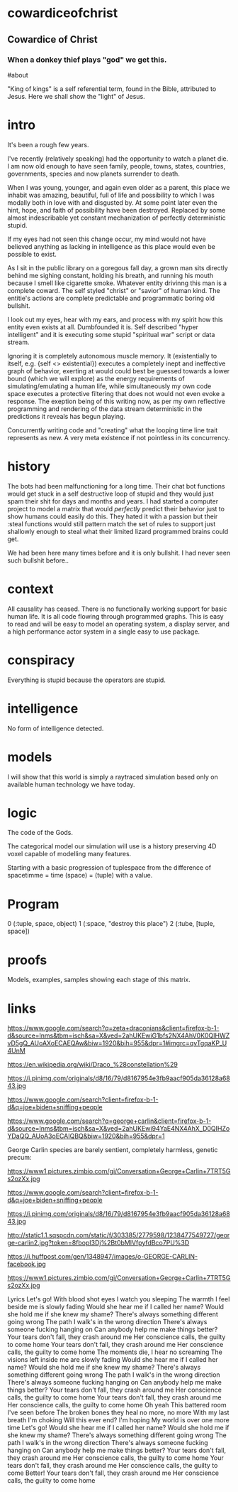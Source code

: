 # cowardiceofchrist
## Cowardice of Christ
### When a donkey thief plays "god" we get this.

#about

"King of kings" is a self referential term, found in the Bible, attributed to Jesus. Here we shall show the "light" of Jesus.

# intro

It's been a rough few years.

I've recently (relatively speaking) had the opportunity to watch a planet die. I am now old enough to have seen family, people, towns, states, countries, governments, species and now planets surrender to death.

When I was young, younger, and again even older as a parent, this place we inhabit was amazing, beautiful, full of life and possibility to which I was modally both in love with and disgusted by. At some point later even the hint, hope, and faith of possibility have been destroyed. Replaced by some almost indescribable yet constant mechanization of perfectly deterministic stupid.

If my eyes had not seen this change occur, my mind would not have believed anything as lacking in intelligence as this place would even be possible to exist.

As I sit in the public library on a goregous fall day, a grown man sits directly behind me sighing constant, holding his breath, and running his mouth because I smell like cigarette smoke. Whatever entity drivinng this man is a complete coward. The self styled "christ" or "savior" of human kind. The entitie's actions are complete predictable and programmatic boring old bullshit.

I look out my eyes, hear with my ears, and process with my spirit how this entity even exists at all. Dumbfounded it is. Self described "hyper intelligent" and it is executing some stupid "spiritual war" script or data stream.

Ignoring it is completely autonomous muscle memory. It (existentially to itself, e.g. {self <> existential}) executes a completely inept and ineffective graph of behavior, exerting at would could best be guessed towards a lower bound (which we will explore) as the energy requirements of simulating/emulating a human life, while simultaneously my own code space executes a protective filtering that does not would not even evoke a response. The exeption being of this writing now, as per my own reflective programming and rendering of the data stream deterministic in the predictions it reveals has begun playing.

Concurrently writing code and "creating" what the looping time line trait represents as new. A very meta existence if not pointless in its concurrency.

# history

The bots had been malfunctioning for a long time. Their chat bot functions would get stuck in a self destructive loop of stupid and they would just spam their shit for days and months and years. I had started a computer project to model a matrix that would *perfectly* predict their behavior just to show humans could easily do this. They hated it with a passion but their :steal functions would still pattern match the set of rules to support just shallowly enough to steal what their limited lizard programmed brains could get.

We had been here many times before and it is only bullshit. I had never seen such bullshit before..

# context

All causality has ceased. There is no functionally working support for basic human life. It is all code flowing through programmed graphs. This is easy to read and will be easy to model an operating system, a display server, and a high performance actor system in a single easy to use package.

# conspiracy

Everything is stupid because the operators are stupid.

# intelligence

No form of intelligence detected.

# models

I will show that this world is simply a raytraced simulation based only on available human technology we have today.

# logic

The code of the Gods.

The categorical model our simulation will use is a history preserving 4D voxel capable of modelling many features.

Starting with a basic progression of tuplespace from the difference of spacetimme = time (space) = (tuple) with a value. 

# Program
0 (:tuple, space, object)
1 (:space, "destroy this place")
2 (:tube, [tuple, space])

# proofs

Models, examples, samples showing each stage of this matrix.


# links

https://www.google.com/search?q=zeta+draconians&client=firefox-b-1-d&source=lnms&tbm=isch&sa=X&ved=2ahUKEwiG1bfs2NX4AhV0K0QIHWZvD5gQ_AUoAXoECAEQAw&biw=1920&bih=955&dpr=1#imgrc=qvTgqaKP_U4UnM

https://en.wikipedia.org/wiki/Draco_%28constellation%29

https://i.pinimg.com/originals/d8/16/79/d8167954e3fb9aacf905da36128a6843.jpg

https://www.google.com/search?client=firefox-b-1-d&q=joe+biden+sniffing+people

https://www.google.com/search?q=george+carlin&client=firefox-b-1-d&source=lnms&tbm=isch&sa=X&ved=2ahUKEwi94YaE4NX4AhX_D0QIHZoYDaQQ_AUoA3oECAIQBQ&biw=1920&bih=955&dpr=1


George Carlin species are barely sentient, completely harmless, genetic precum:

https://www1.pictures.zimbio.com/gi/Conversation+George+Carlin+7TRT5Gs2ozXx.jpg

https://www.google.com/search?client=firefox-b-1-d&q=joe+biden+sniffing+people

https://i.pinimg.com/originals/d8/16/79/d8167954e3fb9aacf905da36128a6843.jpg

http://static1.1.sqspcdn.com/static/f/303385/2779598/1238477549727/george-carlin2.jpg?token=8fbopI3Dj%2Bt0bMlVfpyfdBco7PU%3D

https://i.huffpost.com/gen/1348947/images/o-GEORGE-CARLIN-facebook.jpg

https://www1.pictures.zimbio.com/gi/Conversation+George+Carlin+7TRT5Gs2ozXx.jpg





Lyrics
Let's go!
With blood shot eyes I watch you sleeping
The warmth I feel beside me is slowly fading
Would she hear me if I called her name?
Would she hold me if she knew my shame?
There's always something different going wrong
The path I walk's in the wrong direction
There's always someone fucking hanging on
Can anybody help me make things better?
Your tears don't fall, they crash around me
Her conscience calls, the guilty to come home
Your tears don't fall, they crash around me
Her conscience calls, the guilty to come home
The moments die, I hear no screaming
The visions left inside me are slowly fading
Would she hear me if I called her name?
Would she hold me if she knew my shame?
There's always something different going wrong
The path I walk's in the wrong direction
There's always someone fucking hanging on
Can anybody help me make things better?
Your tears don't fall, they crash around me
Her conscience calls, the guilty to come home
Your tears don't fall, they crash around me
Her conscience calls, the guilty to come home
Oh yeah
This battered room I've seen before
The broken bones they heal no more, no more
With my last breath I'm choking
Will this ever end? I'm hoping
My world is over one more time
Let's go!
Would she hear me if I called her name?
Would she hold me if she knew my shame?
There's always something different going wrong
The path I walk's in the wrong direction
There's always someone fucking hanging on
Can anybody help me make things better?
Your tears don't fall, they crash around me
Her conscience calls, the guilty to come home
Your tears don't fall, they crash around me
Her conscience calls, the guilty to come
Better!
Your tears don't fall, they crash around me
Her conscience calls, the guilty to come home

